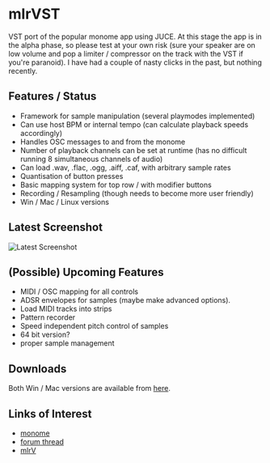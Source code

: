 mlrVST
======

VST port of the popular monome app using JUCE. At this stage the app is in the alpha phase, so please test at your own risk (sure your speaker are on low volume and pop a limiter / compressor on the track with the VST if you're paranoid). I have had a couple of nasty clicks in the past, but nothing recently.

Features / Status
-----------------

- Framework for sample manipulation (several playmodes implemented)
- Can use host BPM or internal tempo (can calculate playback speeds accordingly)
- Handles OSC messages to and from the monome
- Number of playback channels can be set at runtime (has no difficult running 8 simultaneous channels of audio)
- Can load .wav, .flac, .ogg, .aiff, .caf, with arbitrary sample rates
- Quantisation of button presses
- Basic mapping system for top row / with modifier buttons
- Recording / Resampling (though needs to become more user friendly)
- Win / Mac / Linux versions

Latest Screenshot
-----------------

![Latest Screenshot](/hemmer/mlrVST/raw/master/Screenshots/Latest.png)

(Possible) Upcoming Features
-------------------------
- MIDI / OSC mapping for all controls
- ADSR envelopes for samples (maybe make advanced options).
- Load MIDI tracks into strips
- Pattern recorder
- Speed independent pitch control of samples
- 64 bit version?
- proper sample management

Downloads
---------

Both Win / Mac versions are available from [here](/hemmer/mlrVST/downloads).

Links of Interest
-----------------

- [monome](http://monome.org)
- [forum thread](http://post.monome.org/comments.php?DiscussionID=12988)
- [mlrV](http://parallelogram.cc/mlrv/)




